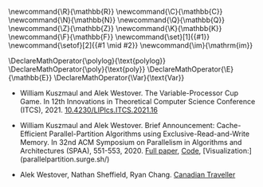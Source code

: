 \newcommand{\R}{\mathbb{R}}
\newcommand{\C}{\mathbb{C}}
\newcommand{\N}{\mathbb{N}}
\newcommand{\Q}{\mathbb{Q}}
\newcommand{\Z}{\mathbb{Z}}
\newcommand{\K}{\mathbb{K}}
\newcommand{\F}{\mathbb{F}}
\newcommand{\set}[1]{\{#1\}}
\newcommand{\setof}[2]{\{#1 \mid #2\}}
\newcommand{\im}{\mathrm{im}}

\DeclareMathOperator{\polylog}{\text{polylog}}
\DeclareMathOperator{\poly}{\text{poly}}
\DeclareMathOperator{\E}{\mathbb{E}}
\DeclareMathOperator{\Var}{\text{Var}}


- William Kuszmaul and Alek Westover. The Variable-Processor Cup
Game. In 12th Innovations in Theoretical Computer Science
Conference (ITCS), 2021. [10.4230/LIPIcs.ITCS.2021.16](10.4230/LIPIcs.ITCS.2021.16)

- William Kuszmaul and Alek Westover. Brief Announcement: Cache-Efficient Parallel-Partition Algorithms using Exclusive-Read-and-Write Memory. In 32nd ACM Symposium on Parallelism in Algorithms and Architectures (SPAA), 551-553, 2020.
[Full paper](arXiv:2004.12532), [Code](github.com/awestover/Parallel-Partition), [Visualization:]
(parallelpartition.surge.sh/)
- Alek Westover, Nathan Sheffield, Ryan Chang. [Canadian Traveller](src/images/6_854_final_project.pdf)

